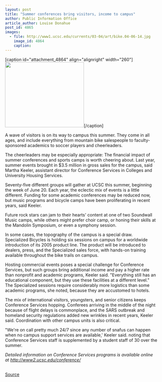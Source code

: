 ```yaml
---
layout: post
title: "Summer conferences bring visitors, income to campus"
author: Public Information Office
article_author: Louise Donahue
post_id: 4865
images:
  - file: http://www1.ucsc.edu/currents/03-04/art/bike.04-06-14.jpg
    image_id: 4864
    caption: 
---
```


[caption id="attachment_4864" align="alignright" width="260"]<a href="http://dev-ucsc-news.pantheonsite.io/wp-content/uploads/2004/06/bike.04-06-14.jpg"><img class="size-full wp-image-4864" src="http://dev-ucsc-news.pantheonsite.io/wp-content/uploads/2004/06/bike.04-06-14.jpg" alt="" width="260" height="215" /></a>[/caption]
<p>
  A wave of visitors is on its way to campus this summer. They come in all ages, and include everything from mountain bike salespeople to faculty-sponsored academics to soccer players and cheerleaders.<br>
</p>
<p>
  The cheerleaders may be especially appropriate: The financial impact of summer conferences and sports camps is worth cheering about. Last year, summer events brought in $3.5 million in gross sales for the campus, said Martha Keeler, assistant director for Conference Services in Colleges and University Housing Services.<br>
</p>
<p>
  Seventy-five different groups will gather at UCSC this summer, beginning the week of June 20. Each year, the eclectic mix of events is a little different. Funding for some academic conferences may be reduced now, but music programs and bicycle camps have been proliferating in recent years, said Keeler.<br>
</p>
<p>
  Future rock stars can jam to their hearts' content at one of two Soundwall Music camps, while others might prefer choir camp, or honing their skills at the Mandolin Symposium, or even a symphony session.<br>
</p>
<p>
  In some cases, the topography of the campus is a special draw.<br>
  Specialized Bicycles is holding six sessions on campus for a worldwide<br>
  introduction of its 2005 product line. The product will be introduced to<br>
  dealers, press, and the Specialized sales force, with hands-on training available throughout the bike trails on campus.<br>
</p>
<p>
  Hosting commercial events poses a special challenge for Conference Services, but such groups bring additional income and pay a higher rate than nonprofit and academic programs, Keeler said. "Everything still has an educational component, but they use these facilities at a different level." The Specialized sessions require considerably more logistics than some academic programs, she noted, because they are accustomed to hotels.<br>
</p>
<p>
  The mix of international visitors, youngsters, and senior citizens keeps Conference Services hopping. Conferees arriving in the middle of the night because of flight delays is commonplace, and the SARS outbreak and homeland security regulations added new wrinkles in recent years, Keeler said. Coordination with other campus units is also critical.<br>
</p>
<p>
  "We're on call pretty much 24/7 since any number of snafus can happen when no campus support services are available,' Keeler said. noting that Conference Services staff is supplemented by a student staff of 30 over the summer.
</p>
<p>
  <i>Detailed information on Conference Services programs is available online at <a href="http://www2.ucsc.edu/conference/">http://www2.ucsc.edu/conference/</a></i> <a href="http://www2.ucsc.edu/conference/"><br></a><br>
</p>
<p><a href="http://www1.ucsc.edu/currents/03-04/06-14/conferences.html" title="Permalink to conferences">Source</a></p>
